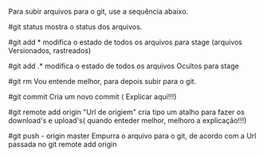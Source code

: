 Para subir arquivos para o git, use a sequência abaixo.

#git status
mostra o status dos arquivos.

#git add * 
modifica o estado de todos os arquivos para stage (arquivos Versionados, rastreados)

#git add .* 
modifica o estado de todos os arquivos Ocultos para stage

#git rm 
Vou entende melhor, para depois subir para o git.

#git commit
Cria um novo commit ( Explicar aqui!!!)

#git remote add origin "Url de origiem"
cria tipo um atalho para fazer os download's e upload's( quando enteder melhor, melhoro a explicação!!!) 

#git push - origin master
Empurra o arquivo para o git, de acordo com a Url passada no git remote add origin
